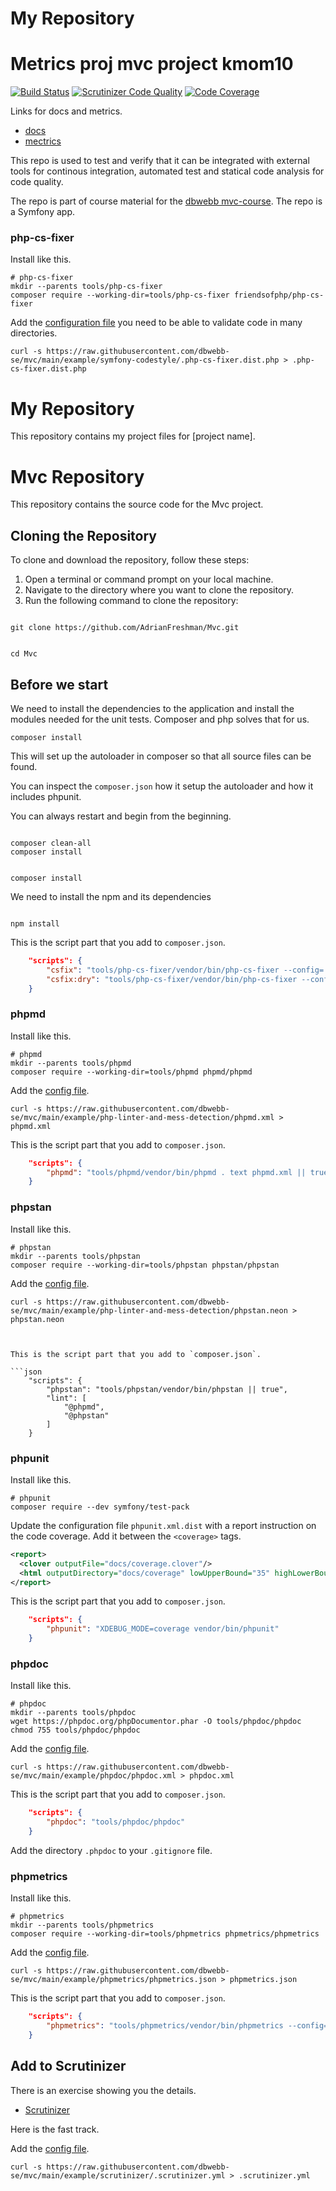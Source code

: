 # My Repository

# Metrics proj mvc project kmom10

[![Build Status](https://scrutinizer-ci.com/g/AdrianFreshman/Mvc/badges/build.png?b=main)](https://scrutinizer-ci.com/g/AdrianFreshman/Mvc/build-status/main)
[![Scrutinizer Code Quality](https://scrutinizer-ci.com/g/AdrianFreshman/Mvc/badges/quality-score.png?b=main)](https://scrutinizer-ci.com/g/AdrianFreshman/Mvc/?branch=main)
[![Code Coverage](https://scrutinizer-ci.com/g/AdrianFreshman/Mvc/badges/coverage.png?b=main)](https://scrutinizer-ci.com/g/AdrianFreshman/Mvc/?branch=main)

Links for docs and metrics.

-   [docs](https://www.student.bth.se/~adde22/dbwebb-kurser/mvc/me/report/docs/api/packages/App-Controller.html)
-   [mectrics](https://www.student.bth.se/~adde22/dbwebb-kurser/mvc/me/report/docs/metrics/)

This repo is used to test and verify that it can be integrated with external tools for continous integration, automated test and statical code analysis for code quality.

The repo is part of course material for the [dbwebb mvc-course](https://github.com/dbwebb-se/mvc). The repo is a Symfony app.

### php-cs-fixer

Install like this.

```
# php-cs-fixer
mkdir --parents tools/php-cs-fixer
composer require --working-dir=tools/php-cs-fixer friendsofphp/php-cs-fixer
```

Add the [configuration file](https://github.com/dbwebb-se/mvc/blob/main/example/symfony-codestyle/.php-cs-fixer.dist.php) you need to be able to validate code in many directories.

```
curl -s https://raw.githubusercontent.com/dbwebb-se/mvc/main/example/symfony-codestyle/.php-cs-fixer.dist.php > .php-cs-fixer.dist.php

```

# My Repository

This repository contains my project files for [project name].

# Mvc Repository

This repository contains the source code for the Mvc project.

## Cloning the Repository

To clone and download the repository, follow these steps:

1. Open a terminal or command prompt on your local machine.
2. Navigate to the directory where you want to clone the repository.
3. Run the following command to clone the repository:

```

git clone https://github.com/AdrianFreshman/Mvc.git

```

```

cd Mvc

```

## Before we start

We need to install the dependencies to the application and install the modules needed for the unit tests. Composer and php solves that for us.

```
composer install

```

This will set up the autoloader in composer so that all source files can be found.

You can inspect the `composer.json` how it setup the autoloader and how it includes phpunit.

You can always restart and begin from the beginning.

```

composer clean-all
composer install

```

```

composer install

```

We need to install the npm and its dependencies

```

npm install

```

This is the script part that you add to `composer.json`.

```json
    "scripts": {
        "csfix": "tools/php-cs-fixer/vendor/bin/php-cs-fixer --config=.php-cs-fixer.dist.php fix src tests",
        "csfix:dry": "tools/php-cs-fixer/vendor/bin/php-cs-fixer --config=.php-cs-fixer.dist.php fix src tests --dry-run -v"
    }
```

### phpmd

Install like this.

```
# phpmd
mkdir --parents tools/phpmd
composer require --working-dir=tools/phpmd phpmd/phpmd
```

Add the [config file](https://github.com/dbwebb-se/mvc/blob/main/example/php-linter-and-mess-detection/phpmd.xml).

```
curl -s https://raw.githubusercontent.com/dbwebb-se/mvc/main/example/php-linter-and-mess-detection/phpmd.xml > phpmd.xml
```

This is the script part that you add to `composer.json`.

```json
    "scripts": {
        "phpmd": "tools/phpmd/vendor/bin/phpmd . text phpmd.xml || true"
    }
```

### phpstan

Install like this.

```
# phpstan
mkdir --parents tools/phpstan
composer require --working-dir=tools/phpstan phpstan/phpstan
```

Add the [config file](https://github.com/dbwebb-se/mvc/blob/main/example/php-linter-and-mess-detection/phpstan.neon).

````
curl -s https://raw.githubusercontent.com/dbwebb-se/mvc/main/example/php-linter-and-mess-detection/phpstan.neon > phpstan.neon



This is the script part that you add to `composer.json`.

```json
    "scripts": {
        "phpstan": "tools/phpstan/vendor/bin/phpstan || true",
        "lint": [
            "@phpmd",
            "@phpstan"
        ]
    }
````

### phpunit

Install like this.

```
# phpunit
composer require --dev symfony/test-pack
```

Update the configuration file `phpunit.xml.dist` with a report instruction on the code coverage. Add it between the `<coverage>` tags.

```xml
<report>
  <clover outputFile="docs/coverage.clover"/>
  <html outputDirectory="docs/coverage" lowUpperBound="35" highLowerBound="70"/>
</report>
```

This is the script part that you add to `composer.json`.

```json
    "scripts": {
        "phpunit": "XDEBUG_MODE=coverage vendor/bin/phpunit"
    }
```

### phpdoc

Install like this.

```
# phpdoc
mkdir --parents tools/phpdoc
wget https://phpdoc.org/phpDocumentor.phar -O tools/phpdoc/phpdoc
chmod 755 tools/phpdoc/phpdoc
```

Add the [config file](https://github.com/dbwebb-se/mvc/blob/main/example/phpdoc/phpdoc.xml).

```
curl -s https://raw.githubusercontent.com/dbwebb-se/mvc/main/example/phpdoc/phpdoc.xml > phpdoc.xml
```

This is the script part that you add to `composer.json`.

```json
    "scripts": {
        "phpdoc": "tools/phpdoc/phpdoc"
    }
```

Add the directory `.phpdoc` to your `.gitignore` file.

### phpmetrics

Install like this.

```
# phpmetrics
mkdir --parents tools/phpmetrics
composer require --working-dir=tools/phpmetrics phpmetrics/phpmetrics
```

Add the [config file](https://github.com/dbwebb-se/mvc/blob/main/example/phpmetrics/phpmetrics.json).

```
curl -s https://raw.githubusercontent.com/dbwebb-se/mvc/main/example/phpmetrics/phpmetrics.json > phpmetrics.json
```

This is the script part that you add to `composer.json`.

```json
    "scripts": {
        "phpmetrics": "tools/phpmetrics/vendor/bin/phpmetrics --config=phpmetrics.json"
    }
```

## Add to Scrutinizer

There is an exercise showing you the details.

-   [Scrutinizer](https://github.com/dbwebb-se/mvc/tree/main/example/scrutinizer)

Here is the fast track.

Add the [config file](https://github.com/dbwebb-se/mvc/blob/main/example/scrutinizer/.scrutinizer.yml).

```
curl -s https://raw.githubusercontent.com/dbwebb-se/mvc/main/example/scrutinizer/.scrutinizer.yml > .scrutinizer.yml
```
